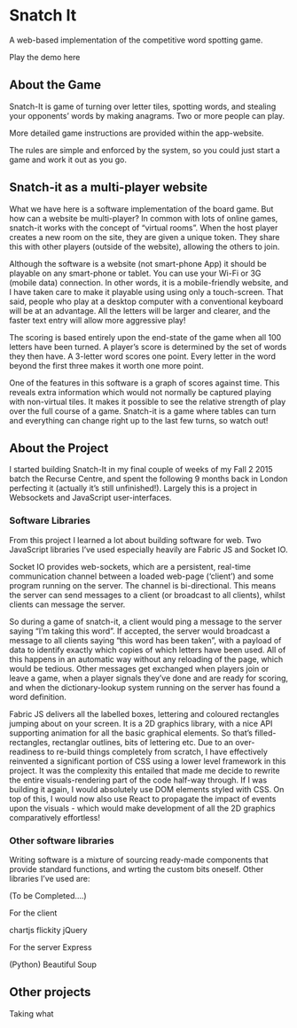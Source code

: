 # Snatch It

A web-based implementation of the competitive word spotting game.

Play the demo here

## About the Game

Snatch-It is game of turning over letter tiles, spotting words, and stealing your opponents’ words by making anagrams. Two or more people can play.

More detailed game instructions are provided within the app-website.

The rules are simple and enforced by the system, so you could just start a game and work it out as you go.


## Snatch-it as a multi-player website

What we have here is a software implementation of the board game. But how can a website be multi-player? In common with lots of online games, snatch-it works with the concept of “virtual rooms”. When the host player creates a new room on the site, they are given a unique token. They share this with other players (outside of the website), allowing the others to join.

Although the software is a website (not smart-phone App) it should be playable on any smart-phone or tablet. You can use your Wi-Fi or 3G (mobile data) connection. In other words, it is a mobile-friendly website, and I have taken care to make it playable using using only a touch-screen. That said, people who play at a desktop computer with a conventional keyboard will be at an advantage. All the letters will be larger and clearer, and the faster text entry will allow more aggressive play!

The scoring is based entirely upon the end-state of the game when all 100 letters have been turned. A player’s score is determined by the set of words they then have. A 3-letter word scores one point. Every letter in the word beyond the first three makes it worth one more point.

One of the features in this software is a graph of scores against time. This reveals extra information which would not normally be captured playing with non-virtual tiles. It makes it possible to see the relative strength of play over the full course of a game. Snatch-it is a game where tables can turn and everything can change right up to the last few turns, so watch out!


## About the Project

I started building Snatch-It in my final couple of weeks of my Fall 2 2015 batch the Recurse Centre, and spent the following 9 months back in London perfecting it (actually it’s still unfinished!). Largely this is a project in Websockets and JavaScript user-interfaces.

### Software Libraries

From this project I learned a lot about building software for web. Two JavaScript libraries I’ve used especially heavily are Fabric JS and Socket IO.

Socket IO provides web-sockets, which are a persistent, real-time communication channel between a loaded web-page (‘client’) and some program running on the server. The channel is bi-directional. This means the server can send messages to a client (or broadcast to all clients), whilst clients can message the server.

So during a game of snatch-it, a client would ping a message to the server saying “I’m taking this word”. If accepted, the server would broadcast a message to all clients saying “this word has been taken”, with a payload of data to identify exactly which copies of which letters have been used. All of this happens in an automatic way without any reloading of the page, which would be tedious. Other messages get exchanged when players join or leave a game, when a player signals they’ve done and are ready for scoring, and when the dictionary-lookup system running on the server has found a word definition.

Fabric JS delivers all the labelled boxes, lettering and coloured rectangles jumping about on your screen. It is a 2D graphics library, with a nice API supporting animation for all the basic graphical elements. So that’s filled-rectangles, rectanglar outlines, bits of lettering etc. Due to an over-readiness to re-build things completely from scratch, I have effectively reinvented a significant portion of CSS using a lower level framework in this project. It was the complexity this entailed that made me decide to rewrite the entire visuals-rendering part of the code half-way through. If I was building it again, I would absolutely use DOM elements styled with CSS. On top of this, I would now also use React to propagate the impact of events upon the visuals - which would make development of all the 2D graphics comparatively effortless!

### Other software libraries

Writing software is a mixture of sourcing ready-made components that provide standard functions, and wrting the custom bits oneself. Other libraries I’ve used are:

(To be Completed….)

For the client

chartjs
flickity
jQuery

For the server
Express

(Python)
Beautiful Soup


## Other projects

Taking what